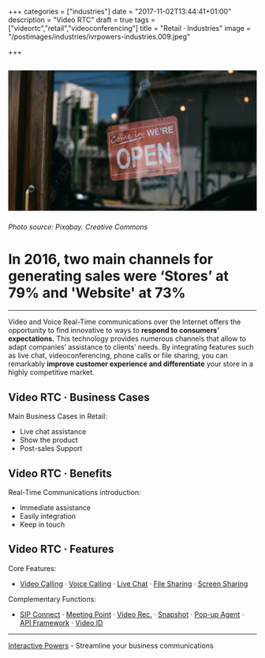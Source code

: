 +++
categories = ["industries"]
date = "2017-11-02T13:44:41+01:00"
description = "Video RTC"
draft = true
tags = ["videortc","retail","videoconferencing"]
title = "Retail · Industries"
image = "/postimages/industries/ivrpowers-industries.009.jpeg"

+++

![shop's entrance](/postimages/industries/ivrpowers-industries.009.jpeg)
-------------
###### Photo source: Pixabay. Creative Commons


# In 2016, two main channels for generating sales were ‘Stores’ at 79% and 'Website' at 73%
---

Video and Voice Real-Time communications over the Internet offers the opportunity to find innovative to ways to **respond to consumers’ expectations.** This technology provides numerous channels that allow to adapt companies’ assistance to clients’ needs. By integrating features such as live chat, videoconferencing, phone calls or file sharing, you can remarkably **improve customer experience and differentiate** your store in a highly competitive market.


## Video RTC · Business Cases

Main Business Cases in Retail:

* Live chat assistance
* Show the product
* Post-sales Support


##	Video RTC · Benefits

Real-Time Communications introduction:

* Immediate assistance
* Easily integration
* Keep in touch


## Video RTC · Features

Core Features:

* [Video Calling](http://blog.ivrpowers.com/post/products/video-rtc-video-calling/) · [Voice Calling](http://blog.ivrpowers.com/post/products/video-rtc-voice-calling/) · [Live Chat](http://blog.ivrpowers.com/post/products/video-rtc-live-chat/) · [File Sharing](http://blog.ivrpowers.com/post/products/video-rtc-file-sharing/) · [Screen Sharing](http://blog.ivrpowers.com/post/products/video-rtc-screen-sharing/)

Complementary Functions:

* [SIP Connect](http://blog.ivrpowers.com/post/products/video-rtc-sip-connect/) ·  [Meeting Point](http://blog.ivrpowers.com/post/products/video-rtc-meeting-point/) · [Video Rec.](http://blog.ivrpowers.com/post/products/video-rtc-video-recording/) · [Snapshot](http://blog.ivrpowers.com/post/products/video-rtc-snapshot/) · [Pop-up Agent](http://blog.ivrpowers.com/post/products/video-rtc-pop-up-agent/) · [API Framework](http://blog.ivrpowers.com/post/products/video-rtc-api-framework/) · [Video ID](http://blog.ivrpowers.com/post/products/video-rtc-video-id/)

---
[Interactive Powers](http://www.ivrpowers.com/) - Streamline your business communications

